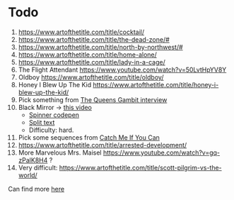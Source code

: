 # Todo

1. https://www.artofthetitle.com/title/cocktail/
1. https://www.artofthetitle.com/title/the-dead-zone/#
1. https://www.artofthetitle.com/title/north-by-northwest/#
1. https://www.artofthetitle.com/title/home-alone/
1. https://www.artofthetitle.com/title/lady-in-a-cage/
1. The Flight Attendant https://www.youtube.com/watch?v=50LvtHpYV8Y
1. Oldboy https://www.artofthetitle.com/title/oldboy/
1. Honey I Blew Up The Kid https://www.artofthetitle.com/title/honey-i-blew-up-the-kid/
1. Pick something from [The Queens Gambit interview](https://www.artofthetitle.com/title/the-queens-gambit/)
1. Black Mirror -> [this video](https://www.youtube.com/watch?v=pxjy1vahZnU)
   - [Spinner codepen](https://codepen.io/mr21/pen/QWyKpYR)
   - [Split text](https://codemyui.com/black-mirror-style-cracked-glitchy-text-effect/)
   - Difficulty: hard.
1. Pick some sequences from [Catch Me If You Can](https://www.youtube.com/watch?v=aN715Rp4L74)
1. https://www.artofthetitle.com/title/arrested-development/
1. More Marvelous Mrs. Maisel <https://www.youtube.com/watch?v=gq-zPalK8H4> ?
1. Very difficult: https://www.artofthetitle.com/title/scott-pilgrim-vs-the-world/

Can find more [here](https://www.youtube.com/channel/UCcpJUN2rzYQmS5oOXzy3zlw)
